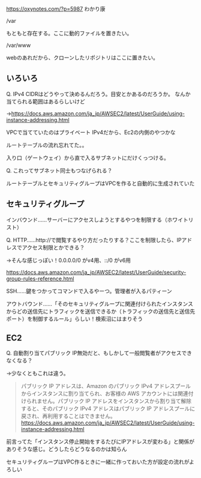 https://oxynotes.com/?p=5987
わかり康

/var

もともと存在する。ここに動的ファイルを置きたい。

/var/www

webのあれだから、クローンしたリポジトリはここに置きたい。

## いろいろ

Q. IPv4 CIDRはどうやって決めるんだろう。目安とかあるのだろうか。
なんか当てられる範囲はあるらしいけど

→https://docs.aws.amazon.com/ja_jp/AWSEC2/latest/UserGuide/using-instance-addressing.html

VPCで当てていたのはプライベート IPv4だから、Ec2の内側のやつかな

ルートテーブルの流れ忘れてた。。

入り口（ゲートウェイ）から直で入るサブネットにだけくっつける。

Q. これってサブネット同士もつなげられる？

ルートテーブルとセキュリティグループはVPCを作ると自動的に生成されていた


## セキュリティグループ

インバウンド……サーバーにアクセスしようとするやつを制限する（ホワイトリスト）

Q. HTTP……http://で閲覧するやり方だったりする？ここを制限したら、IPアドレスでアクセス制限とかできる？

→そんな感じっぽい！0.0.0.0/0 がv4用、::/0 がv6用

https://docs.aws.amazon.com/ja_jp/AWSEC2/latest/UserGuide/security-group-rules-reference.html

SSH……鍵をつかってコマンドで入るやーつ。管理者が入るパティーン

アウトバウンド……「そのセキュリティグループに関連付けられたインスタンスからどの送信先にトラフィックを送信できるか（トラフィックの送信先と送信先ポート）を制御するルール」らしい！検索沼にはまりそう


## EC2
Q. 自動割り当てパブリック IP無効だと、もしかして一般閲覧者がアクセスできなくなる？

→少なくともこれは違う。

> パブリック IP アドレスは、Amazon のパブリック IPv4 アドレスプールからインスタンスに割り当てられ、お客様の AWS アカウントには関連付けられません。パブリック IP アドレスをインスタンスから割り当て解除すると、そのパブリック IPv4 アドレスはパブリック IP アドレスプールに戻され、再利用することはできません。
https://docs.aws.amazon.com/ja_jp/AWSEC2/latest/UserGuide/using-instance-addressing.html

前言ってた「インスタンス停止開始をするたびにIPアドレスが変わる」と関係がありそうな感じ。どうしたらどうなるのかは知らん

セキュリティグループはVPC作るときに一緒に作っておいた方が設定の流れがよろしい
